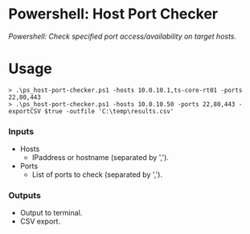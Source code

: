 # Powershell: Host Port Checker
*_Powershell: Check specified port access/availability on target hosts._*    

# Usage
```
> .\ps_host-port-checker.ps1 -hosts 10.0.10.1,ts-core-rt01 -ports 22,80,443
> .\ps_host-port-checker.ps1 -hosts 10.0.10.50 -ports 22,80,443 -exportCSV $true -outfile 'C:\temp\results.csv'
```

### Inputs
- Hosts
  - IPaddress or hostname (separated by ',').
- Ports
  - List of ports to check (separated by ','). 
   
### Outputs
- Output to terminal.
- CSV export.
